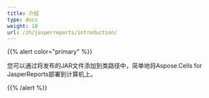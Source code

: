 ```yaml
---
title: 介绍
type: docs
weight: 10
url: /zh/jasperreports/introduction/
---
```


{{% alert color="primary" %}} 

您可以通过将发布的JAR文件添加到类路径中，简单地将Aspose.Cells for JasperReports部署到计算机上。 

{{% /alert %}}
